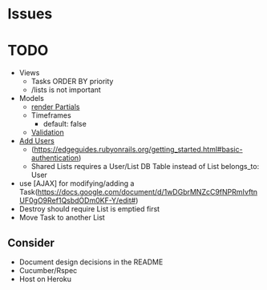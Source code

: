 # Issues

# TODO
- Views
  - Tasks ORDER BY priority
  - /lists is not important
- Models
  - [render Partials](https://edgeguides.rubyonrails.org/getting_started.html#rendering-a-partial-form)
  - Timeframes
    - default: false
  - [Validation](https://edgeguides.rubyonrails.org/getting_started.html#adding-some-validation)
- [Add Users](https://www.railstutorial.org/book/modeling_users)
  - (https://edgeguides.rubyonrails.org/getting_started.html#basic-authentication)
  - Shared Lists requires a User/List DB Table instead of List belongs_to: User
- use [AJAX] for modifying/adding a Task(https://docs.google.com/document/d/1wDGbrMNZcC9fNPRmIvftnUF0gO9Ref1QsbdODm0KF-Y/edit#)
- Destroy should require List is emptied first
- Move Task to another List

## Consider
- Document design decisions in the README
- Cucumber/Rspec
- Host on Heroku
